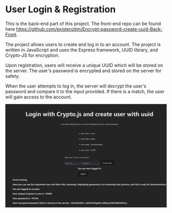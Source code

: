 # User Login & Registration
This is the back-end part of this project.
The front-end repo can be found here https://github.com/existenztim/Encrypt-password-create-uuid-Back-Front.

The project allows users to create and log in to an account. The project is written in JavaScript and uses the Express framework, UUID library, and Crypto-JS for encryption.

Upon registration, users will receive a unique UUID which will be stored on the server. The user's password is encrypted and stored on the server for safety.

When the user attempts to log in, the server will decrypt the user's password and compare it to the input provided. If there is a match, the user will gain access to the account.

![demo](https://github.com/existenztim/Encrypt-password-create-uuid-Back-End/blob/development/demonstration/DEMO.png)
